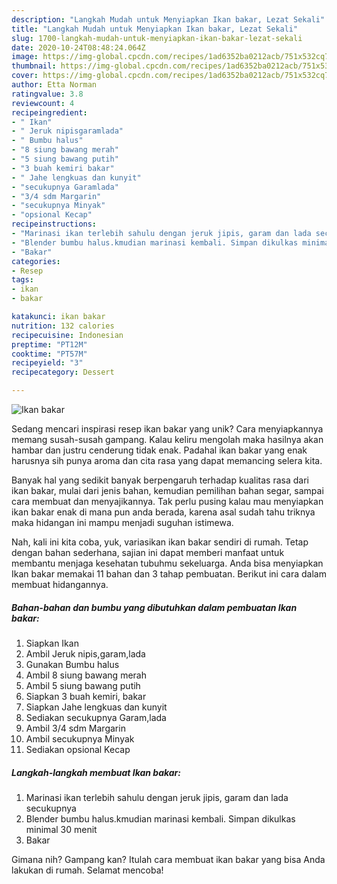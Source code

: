 ```yaml
---
description: "Langkah Mudah untuk Menyiapkan Ikan bakar, Lezat Sekali"
title: "Langkah Mudah untuk Menyiapkan Ikan bakar, Lezat Sekali"
slug: 1700-langkah-mudah-untuk-menyiapkan-ikan-bakar-lezat-sekali
date: 2020-10-24T08:48:24.064Z
image: https://img-global.cpcdn.com/recipes/1ad6352ba0212acb/751x532cq70/ikan-bakar-foto-resep-utama.jpg
thumbnail: https://img-global.cpcdn.com/recipes/1ad6352ba0212acb/751x532cq70/ikan-bakar-foto-resep-utama.jpg
cover: https://img-global.cpcdn.com/recipes/1ad6352ba0212acb/751x532cq70/ikan-bakar-foto-resep-utama.jpg
author: Etta Norman
ratingvalue: 3.8
reviewcount: 4
recipeingredient:
- " Ikan"
- " Jeruk nipisgaramlada"
- " Bumbu halus"
- "8 siung bawang merah"
- "5 siung bawang putih"
- "3 buah kemiri bakar"
- " Jahe lengkuas dan kunyit"
- "secukupnya Garamlada"
- "3/4 sdm Margarin"
- "secukupnya Minyak"
- "opsional Kecap"
recipeinstructions:
- "Marinasi ikan terlebih sahulu dengan jeruk jipis, garam dan lada secukupnya"
- "Blender bumbu halus.kmudian marinasi kembali. Simpan dikulkas minimal 30 menit"
- "Bakar"
categories:
- Resep
tags:
- ikan
- bakar

katakunci: ikan bakar 
nutrition: 132 calories
recipecuisine: Indonesian
preptime: "PT12M"
cooktime: "PT57M"
recipeyield: "3"
recipecategory: Dessert

---
```



![Ikan bakar](https://img-global.cpcdn.com/recipes/1ad6352ba0212acb/751x532cq70/ikan-bakar-foto-resep-utama.jpg)

Sedang mencari inspirasi resep ikan bakar yang unik? Cara menyiapkannya memang susah-susah gampang. Kalau keliru mengolah maka hasilnya akan hambar dan justru cenderung tidak enak. Padahal ikan bakar yang enak harusnya sih punya aroma dan cita rasa yang dapat memancing selera kita.

Banyak hal yang sedikit banyak berpengaruh terhadap kualitas rasa dari ikan bakar, mulai dari jenis bahan, kemudian pemilihan bahan segar, sampai cara membuat dan menyajikannya. Tak perlu pusing kalau mau menyiapkan ikan bakar enak di mana pun anda berada, karena asal sudah tahu triknya maka hidangan ini mampu menjadi suguhan istimewa.




Nah, kali ini kita coba, yuk, variasikan ikan bakar sendiri di rumah. Tetap dengan bahan sederhana, sajian ini dapat memberi manfaat untuk membantu menjaga kesehatan tubuhmu sekeluarga. Anda bisa menyiapkan Ikan bakar memakai 11 bahan dan 3 tahap pembuatan. Berikut ini cara dalam membuat hidangannya.

<!--inarticleads1-->

##### Bahan-bahan dan bumbu yang dibutuhkan dalam pembuatan Ikan bakar:

1. Siapkan  Ikan
1. Ambil  Jeruk nipis,garam,lada
1. Gunakan  Bumbu halus
1. Ambil 8 siung bawang merah
1. Ambil 5 siung bawang putih
1. Siapkan 3 buah kemiri, bakar
1. Siapkan  Jahe lengkuas dan kunyit
1. Sediakan secukupnya Garam,lada
1. Ambil 3/4 sdm Margarin
1. Ambil secukupnya Minyak
1. Sediakan opsional Kecap




<!--inarticleads2-->

##### Langkah-langkah membuat Ikan bakar:

1. Marinasi ikan terlebih sahulu dengan jeruk jipis, garam dan lada secukupnya
1. Blender bumbu halus.kmudian marinasi kembali. Simpan dikulkas minimal 30 menit
1. Bakar




Gimana nih? Gampang kan? Itulah cara membuat ikan bakar yang bisa Anda lakukan di rumah. Selamat mencoba!
